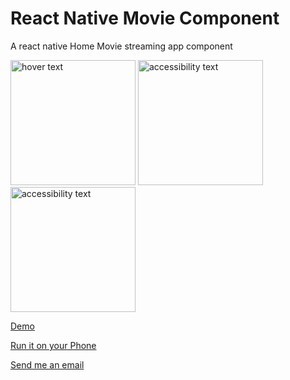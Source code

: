 # React Native Movie Component

A react native Home Movie streaming app component

<p align="left">
  <img src="https://res.cloudinary.com/dvfr0z8wr/image/upload/v1673375181/Simulator_Screen_Shot_-_iPhone_13_Pro_Max_-_2023-01-10_at_18.25.05.png" width="200" title="hover text">
  <img src="https://res.cloudinary.com/dvfr0z8wr/image/upload/v1673375181/Simulator_Screen_Shot_-_iPhone_13_Pro_Max_-_2023-01-10_at_18.25.17.png" width="200" alt="accessibility text">
    <img src="https://res.cloudinary.com/dvfr0z8wr/image/upload/v1673375181/Simulator_Screen_Shot_-_iPhone_13_Pro_Max_-_2023-01-10_at_18.25.12.png" width="200" alt="accessibility text">
    </p>

[Demo](https://youtube.com/shorts/e0cHg1shbBs?feature=share)

[Run it on your Phone](https://expo.dev/@anayooleru/React-native-movie-screen?serviceType=classic&distribution=expo-go)

[Send me an email](mailto:anayo_oleru@outlook.com)
